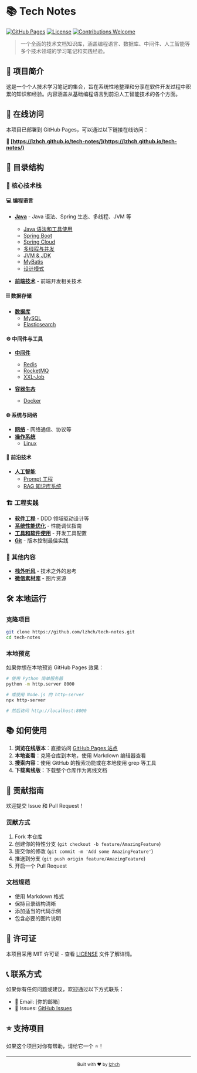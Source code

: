 # 📚 Tech Notes

[![GitHub Pages](https://img.shields.io/badge/GitHub%20Pages-Live-brightgreen)](https://lzhch.github.io/tech-notes/)
[![License](https://img.shields.io/badge/License-MIT-blue.svg)](LICENSE)
[![Contributions Welcome](https://img.shields.io/badge/Contributions-Welcome-orange.svg)](CONTRIBUTING.md)

> 一个全面的技术文档知识库，涵盖编程语言、数据库、中间件、人工智能等多个技术领域的学习笔记和实践经验。

## 🌟 项目简介

这是一个个人技术学习笔记的集合，旨在系统性地整理和分享在软件开发过程中积累的知识和经验。内容涵盖从基础编程语言到前沿人工智能技术的各个方面。

## 🚀 在线访问

本项目已部署到 GitHub Pages，可以通过以下链接在线访问：

**🔗 [https://lzhch.github.io/tech-notes/](https://lzhch.github.io/tech-notes/)**

## 📖 目录结构

### 🎯 核心技术栈

#### 💻 编程语言
- **[Java](./01_Java/)** - Java 语法、Spring 生态、多线程、JVM 等
  - [Java 语法和工具使用](./01_Java/01_Java%20语法和工具使用/)
  - [Spring Boot](./01_Java/02-1_Springboot/)
  - [Spring Cloud](./01_Java/02-2_SpringCloud/)
  - [多线程与并发](./01_Java/03_多线程(异步并发)/)
  - [JVM & JDK](./01_Java/04_JVM&JDK/)
  - [MyBatis](./01_Java/05_Mybatis/)
  - [设计模式](./01_Java/2001_设计模式/)

- **[前端技术](./01-1_编程语言/01_前端/)** - 前端开发相关技术

#### 🗄️ 数据存储
- **[数据库](./02_数据库/)** 
  - [MySQL](./02_数据库/01_MySQL/)
  - [Elasticsearch](./02_数据库/02_Elastic%20Search/)

#### ⚙️ 中间件与工具
- **[中间件](./03_中间件/)**
  - [Redis](./03_中间件/Redis/)
  - [RocketMQ](./03_中间件/RocketMq/)
  - [XXL-Job](./03_中间件/XXLJob/)

- **[容器生态](./04_容器生态/)**
  - [Docker](./04_容器生态/01_Docker/)

#### 🌐 系统与网络
- **[网络](./05_网络/)** - 网络通信、协议等
- **[操作系统](./06_操作系统/)** 
  - [Linux](./06_操作系统/01_Linux/)

#### 🤖 前沿技术
- **[人工智能](./07_人工智能/)**
  - [Prompt 工程](./07_人工智能/01_Prompt/)
  - [RAG 知识库系统](./07_人工智能/02_DeepSeek%20RAG%20增强检索知识库系统/)

### 🏗️ 工程实践
- **[软件工程](./2001_软件工程/)** - DDD 领域驱动设计等
- **[系统性能优化](./2002_系统性能优化/)** - 性能调优指南
- **[工具和软件使用](./3001_工具和软件的安装与使用/)** - 开发工具配置
- **[Git](./3002_Git/)** - 版本控制最佳实践

### 📝 其他内容
- **[栈外听风](./00_栈外听风/)** - 技术之外的思考
- **[微信素材库](./微信素材库/)** - 图片资源

## 🛠️ 本地运行

### 克隆项目
```bash
git clone https://github.com/lzhch/tech-notes.git
cd tech-notes
```

### 本地预览
如果你想在本地预览 GitHub Pages 效果：

```bash
# 使用 Python 简单服务器
python -m http.server 8000

# 或使用 Node.js 的 http-server
npx http-server

# 然后访问 http://localhost:8000
```

## 📚 如何使用

1. **浏览在线版本**：直接访问 [GitHub Pages 站点](https://lzhch.github.io/tech-notes/)
2. **本地查看**：克隆仓库到本地，使用 Markdown 编辑器查看
3. **搜索内容**：使用 GitHub 的搜索功能或在本地使用 grep 等工具
4. **下载离线版**：下载整个仓库作为离线文档

## 🤝 贡献指南

欢迎提交 Issue 和 Pull Request！

### 贡献方式
1. Fork 本仓库
2. 创建你的特性分支 (`git checkout -b feature/AmazingFeature`)
3. 提交你的修改 (`git commit -m 'Add some AmazingFeature'`)
4. 推送到分支 (`git push origin feature/AmazingFeature`)
5. 开启一个 Pull Request

### 文档规范
- 使用 Markdown 格式
- 保持目录结构清晰
- 添加适当的代码示例
- 包含必要的图片说明

## 📄 许可证

本项目采用 MIT 许可证 - 查看 [LICENSE](LICENSE) 文件了解详情。

## 📞 联系方式

如果你有任何问题或建议，欢迎通过以下方式联系：

- 📧 Email: [你的邮箱]
- 🐛 Issues: [GitHub Issues](https://github.com/lzhch/tech-notes/issues)

## ⭐ 支持项目

如果这个项目对你有帮助，请给它一个 ⭐️！

---

<div align="center">
  <sub>Built with ❤️ by <a href="https://github.com/lzhch">lzhch</a></sub>
</div>
